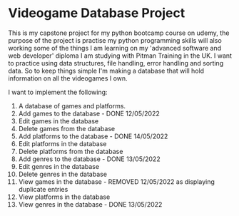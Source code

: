 # Videogame Database Project
This is my capstone project for my python bootcamp course on udemy, the purpose of the project is practise my python programming skills will also working some of the things I am learning on my 'advanced software and web developer' diploma I am studying with Pitman Training in the UK. I want to practice using data structures, file handling, error handling and sorting data. So to keep things simple I'm making a database that will hold information on all the videogames I own.

I want to implement the following:

01) A database of games and platforms.
02) Add games to the database - DONE 12/05/2022
03) Edit games in the database
04) Delete games from the database
05) Add platforms to the database - DONE 14/05/2022
06) Edit platforms in the database
07) Delete platforms from the database
08) Add genres to the database - DONE 13/05/2022
09) Edit genres in the database
10) Delete genres in the database
11) View games in the database - REMOVED 12/05/2022 as displaying duplicate entries
12) View platforms in the database
13) View genres in the database - DONE 13/05/2022